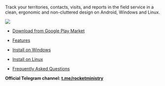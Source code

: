Track your territories, contacts, visits, and reports in the field service in a clean, ergonomic and non-cluttered design on Android, Windows and Linux.

![](https://play-lh.googleusercontent.com/W-X0-u7IGY_X3Kkp7ZQZ5xAad28HCorZ18NGEnpeb1tBPeW5AG6Cx4wyI1i_t-m072Y)

* [Download from Google Play Market](https://play.google.com/store/apps/details?id=org.rocketministry)

* [Features](https://github.com/antorix/Rocket-Ministry/wiki#возможности-приложения)

* [Install on Windows](https://github.com/antorix/Rocket-Ministry/wiki#windows)
 
* [Install on Linux](https://github.com/antorix/Rocket-Ministry/wiki#linux)
 
* [Frequently Asked Questions](https://github.com/antorix/Rocket-Ministry/wiki#часто-задаваемые-вопросы)
 
**Official Telegram channel: [t.me/rocketministry](https://t.me/rocketministry)**
